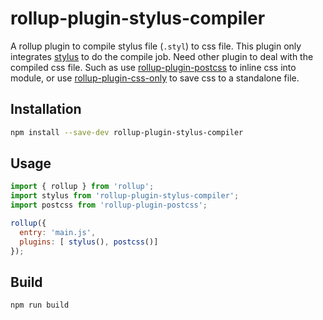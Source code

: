 # rollup-plugin-stylus-compiler

A rollup plugin to compile stylus file (`.styl`) to css file. This plugin only integrates [stylus](https://github.com/stylus/stylus) to do the compile job. 
Need other plugin to deal with the compiled css file. Such as use [rollup-plugin-postcss](https://github.com/egoist/rollup-plugin-postcss) 
to inline css into module, or use [rollup-plugin-css-only](https://github.com/thgh/rollup-plugin-css-only) to save css to a standalone file.

## Installation

```bash
npm install --save-dev rollup-plugin-stylus-compiler
```

## Usage

```js
import { rollup } from 'rollup';
import stylus from 'rollup-plugin-stylus-compiler';
import postcss from 'rollup-plugin-postcss';

rollup({
  entry: 'main.js',
  plugins: [ stylus(), postcss()]
});
```

## Build

```bash
npm run build
```